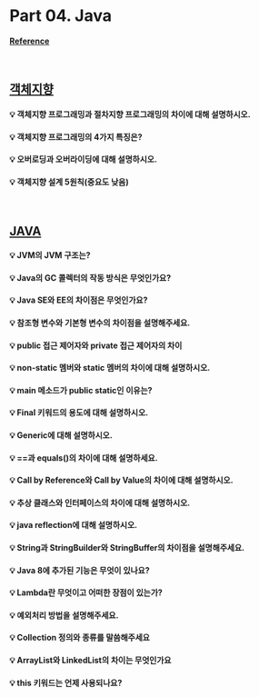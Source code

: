 # Part 04. Java

[**Reference**](https://github.com/SSAFY-CS-STUDY/Tech_interview/tree/main/04.Java)

<br>

## [객체지향](./Object-Oriented.md)

#### 💡 객체지향 프로그래밍과 절차지향 프로그래밍의 차이에 대해 설명하시오.

#### 💡 객체지향 프로그래밍의 4가지 특징은?

#### 💡 오버로딩과 오버라이딩에 대해 설명하시오.

#### 💡 객체지향 설계 5원칙(중요도 낮음)

<br>

## [JAVA](./JAVA.md)

#### 💡 JVM의 JVM 구조는?

#### 💡 Java의 GC 콜렉터의 작동 방식은 무엇인가요?

#### 💡 Java SE와 EE의 차이점은 무엇인가요?

#### 💡 참조형 변수와 기본형 변수의 차이점을 설명해주세요.

#### 💡 public 접근 제어자와 private 접근 제어자의 차이

#### 💡 non-static 멤버와 static 멤버의 차이에 대해 설명하시오.

#### 💡 main 메소드가 public static인 이유는?

#### 💡 Final 키워드의 용도에 대해 설명하시오.

#### 💡 Generic에 대해 설명하시오.

#### 💡 ==과 equals()의 차이에 대해 설명하세요.

#### 💡 Call by Reference와 Call by Value의 차이에 대해 설명하시오.

#### 💡 추상 클래스와 인터페이스의 차이에 대해 설명하시오.

#### 💡 java reflection에 대해 설명하시오.

#### 💡 String과 StringBuilder와 StringBuffer의 차이점을 설명해주세요.

#### 💡 Java 8에 추가된 기능은 무엇이 있나요?

#### 💡 Lambda란 무엇이고 어떠한 장점이 있는가?

#### 💡 예외처리 방법을 설명해주세요.

#### 💡 Collection 정의와 종류를 말씀해주세요

#### 💡 ArrayList와 LinkedList의 차이는 무엇인가요

#### 💡 this 키워드는 언제 사용되나요?